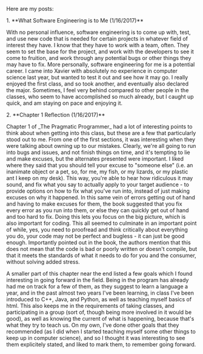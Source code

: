 <p>Here are my posts:</p>
1. **What Software Engineering is to Me (1/16/2017)** 
<p>With no personal influence, software engineering is to come up with, test, and use new code that is needed for certain projects in whatever field of interest they have. I know that they have to work with a team, often. They seem to set the base for the project, and work with the developers to see it come to fruition, and work through any potential bugs or other things they may have to fix. More personally, software engineering for me is a potential career. I came into Xavier with absolutely no experience in computer science last year, but wanted to test it out and see how it may go. I really enjoyed the first class, and so took another, and eventually also declared the major. Sometimes, I feel very behind compared to other people in the classes, who seem to have accomplished so much already, but I caught up quick, and am staying on pace and enjoying it.</p>
2. **Chapter 1 Reflection (1/16/2017)**
<p>Chapter 1 of _The Pragmatic Programmer_ had a lot of interesting points to think about when getting into this class, but these are a few that particularly stood out to me. From one of the first sections, it was interesting when they were talking about owning up to our mistakes. Clearly, we're all going to run into bugs and issues, and not finish things on time, and it's tempting to lie and make excuses, but the alternates presented were important. I liked where they said that you should tell your excuse to "someone else" (i.e. an inanimate object or a pet, so, for me, my fish, or my lizards, or my plastic ant I keep on my desk). This way, you're able to hear how ridiculous it may sound, and fix what you say to actually apply to your target audience - to provide options on how to fix what you've run into, instead of just making excuses on why it happened. In this same vein of errors getting out of hand and having to make excuses for them, the book suggested that you fix every error as you run into them, or else they can quickly get out of hand and too hard to fix. Doing this lets you focus on the big picture, which is also important for coding. This all seemed to culminate in an important point of while, yes, you need to proofread and think critically about everything you do, your code may not be perfect and bugless - it can just be good enough. Importantly pointed out in the book, the authors mention that this does not mean that the code is bad or poorly written or doesn't compile, but that it meets the standards of what it needs to do for you and the consumer, without solving added stress.</p>
<p>A smaller part of this chapter near the end listed a few goals which I found interesting in going forward in the field. Being in the program has already had me on track for a few of them, as they suggest to learn a language a year, and in the past almost two years I've been learning, in class I've been introduced to C++, Java, and Python, as well as teaching myself basics of html. This also keeps me in the requirements of taking classes, and participating in a group (sort of, though being more involved in it would be good), as well as knowing the current of what is happening, because that's what they try to teach us. On my own, I've done other goals that they recommended (as I did when I started teaching myself some other things to keep up in computer science), and so I thought it was interesting to see them explicitely stated, and liked to mark them, to remember going forward.</p>
